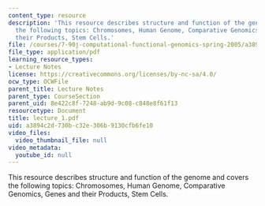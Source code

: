 ```yaml
---
content_type: resource
description: 'This resource describes structure and function of the genome and covers
  the following topics: Chromosomes, Human Genome, Comparative Genomics, Genes and
  their Products, Stem Cells.'
file: /courses/7-90j-computational-functional-genomics-spring-2005/a3894c2d730bc32e306b9130cfb6fe10_lecture_1.pdf
file_type: application/pdf
learning_resource_types:
- Lecture Notes
license: https://creativecommons.org/licenses/by-nc-sa/4.0/
ocw_type: OCWFile
parent_title: Lecture Notes
parent_type: CourseSection
parent_uid: 8e422c8f-7248-ab9d-9c08-c848e8f61f13
resourcetype: Document
title: lecture_1.pdf
uid: a3894c2d-730b-c32e-306b-9130cfb6fe10
video_files:
  video_thumbnail_file: null
video_metadata:
  youtube_id: null
---
```

This resource describes structure and function of the genome and covers the following topics: Chromosomes, Human Genome, Comparative Genomics, Genes and their Products, Stem Cells.